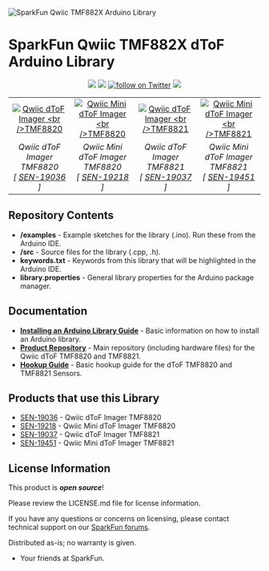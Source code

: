 ![SparkFun Qwiic TMF882X Arduino Library](https://github.com/sparkfun/SparkFun_Qwiic_TMF882X_Arduino_Library/blob/main/docs/img/TMF882XLibBanner.png "SparkFun Qwiic TMF882X Arduino Library")

# SparkFun Qwiic TMF882X dToF Arduino Library


<p align="center">
  <a href="https://github.com/sparkfun/SparkFun_Qwiic_TMF882X_Arduino_Library/issues" alt="Issues">
    <img src="https://img.shields.io/github/issues/sparkfun/SparkFun_Qwiic_TMF882X_Arduino_Library.svg" /></a>
  <a href="https://github.com/sparkfun/SparkFun_Qwiic_TMF882X_Arduino_Library/blob/master/LICENSE" alt="License">
    <img src="https://img.shields.io/badge/license-MIT-blue.svg" /></a>
  <a href="https://twitter.com/intent/follow?screen_name=sparkfun">
          <img src="https://img.shields.io/twitter/follow/sparkfun.svg?style=social&logo=twitter"
             alt="follow on Twitter"></a>
  <a href="https://github.com/sparkfun/SparkFun_Qwiic_TMF882X_Arduino_Library/actions" alt="Actions">
		     <img src="https://github.com/sparkfun/SparkFun_Qwiic_TMF882X_Arduino_Library/actions/workflows/mkdocs.yml/badge.svg" /></a>
</p>

<table class="table table-hover table-striped table-bordered">
  <tr align="center">
   <td><a href="https://www.sparkfun.com/products/19036"><img src="https://cdn.sparkfun.com/assets/parts/1/8/6/4/0/19036-SparkFun_Qwiic_dToF_Imager_-_TMF8820-01.jpg" alt="Qwiic dToF Imager <br />TMF8820"></a></td>
   <td><a href="https://www.sparkfun.com/products/19036"><img src="https://cdn.sparkfun.com/assets/parts/1/8/8/4/4/19218-SparkFun_Qwiic_Mini_dToF_Imager_-_TMF8820-01.jpg" alt="Qwiic Mini dToF Imager <br />TMF8820"></a></td>
   <td><a href="https://www.sparkfun.com/products/19037"><img src="https://cdn.sparkfun.com/assets/parts/1/8/6/4/1/19037-SparkFun_Qwiic_dToF_Imager_-_TMF8821-01.jpg" alt="Qwiic dToF Imager <br />TMF8821"></a></td>
   <td><a href="https://www.sparkfun.com/products/19037"><img src="https://cdn.sparkfun.com/assets/parts/1/9/0/9/8/19451-SparkFun_Qwiic_Mini_dToF_Imager_-_TMF8821-01.jpg" alt="Qwiic Mini dToF Imager <br />TMF8821"></a></td>
  </tr>
  <tr align="center">
   <td><i>Qwiic dToF Imager TMF8820 <br />[ <a href="https://www.sparkfun.com/products/19036">SEN-19036</a> ]</i></td>
   <td><i>Qwiic Mini dToF Imager TMF8820 <br />[ <a href="https://www.sparkfun.com/products/19218">SEN-19218</a> ]</i></td>
   <td><i>Qwiic dToF Imager TMF8821 <br />[ <a href="https://www.sparkfun.com/products/19037">SEN-19037</a> ]</i></td>
   <td><i>Qwiic Mini dToF Imager TMF8821 <br />[ <a href="https://www.sparkfun.com/products/19451">SEN-19451</a> ]</i></td>
  </tr>
</table>

<Basic description of the part.>

Repository Contents
-------------------

* **/examples** - Example sketches for the library (.ino). Run these from the Arduino IDE. 
* **/src** - Source files for the library (.cpp, .h).
* **keywords.txt** - Keywords from this library that will be highlighted in the Arduino IDE. 
* **library.properties** - General library properties for the Arduino package manager. 


Documentation
--------------

* **[Installing an Arduino Library Guide](https://learn.sparkfun.com/tutorials/installing-an-arduino-library)** - Basic information on how to install an Arduino library.
* **[Product Repository](https://github.com/sparkfun/SparkFun_Qwiic_dTof-TMF882X)** - Main repository (including hardware files) for the Qwiic dToF TMF8820 and TMF8821.
* **[Hookup Guide](https://learn.sparkfun.com/tutorials/2289)** - Basic hookup guide for the dToF TMF8820 and TMF8821 Sensors.

Products that use this Library 
---------------------------------

* [SEN-19036](https://www.sparkfun.com/products/19036) - Qwiic dToF Imager TMF8820
* [SEN-19218](https://www.sparkfun.com/products/19218) - Qwiic Mini dToF Imager TMF8820
* [SEN-19037](https://www.sparkfun.com/products/19037) - Qwiic dToF Imager TMF8821
* [SEN-19451](https://www.sparkfun.com/products/19451) - Qwiic Mini dToF Imager TMF8821

License Information
-------------------

This product is _**open source**_! 

Please review the LICENSE.md file for license information. 

If you have any questions or concerns on licensing, please contact technical support on our [SparkFun forums](https://forum.sparkfun.com/viewforum.php?f=152).

Distributed as-is; no warranty is given.

- Your friends at SparkFun.

_<COLLABORATION CREDIT>_
